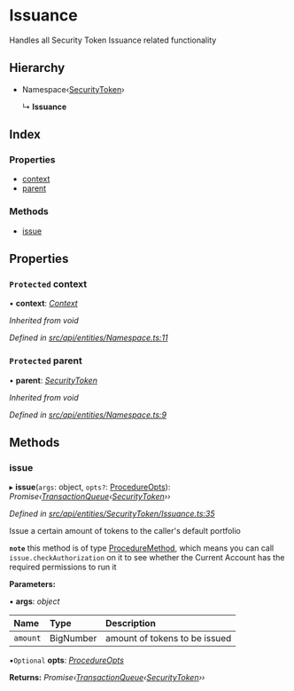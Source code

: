 # Issuance

Handles all Security Token Issuance related functionality

## Hierarchy

* Namespace‹[SecurityToken](securitytoken.md)›

  ↳ **Issuance**

## Index

### Properties

* [context](issuance.md#protected-context)
* [parent](issuance.md#protected-parent)

### Methods

* [issue](issuance.md#issue)

## Properties

### `Protected` context

• **context**: [_Context_](context.md)

_Inherited from void_

_Defined in_ [_src/api/entities/Namespace.ts:11_](https://github.com/PolymathNetwork/polymesh-sdk/blob/7362b318/src/api/entities/Namespace.ts#L11)

### `Protected` parent

• **parent**: [_SecurityToken_](securitytoken.md)

_Inherited from void_

_Defined in_ [_src/api/entities/Namespace.ts:9_](https://github.com/PolymathNetwork/polymesh-sdk/blob/7362b318/src/api/entities/Namespace.ts#L9)

## Methods

### issue

▸ **issue**\(`args`: object, `opts?`: [ProcedureOpts](../interfaces/procedureopts.md)\): _Promise‹_[_TransactionQueue_](transactionqueue.md)_‹_[_SecurityToken_](securitytoken.md)_››_

_Defined in_ [_src/api/entities/SecurityToken/Issuance.ts:35_](https://github.com/PolymathNetwork/polymesh-sdk/blob/7362b318/src/api/entities/SecurityToken/Issuance.ts#L35)

Issue a certain amount of tokens to the caller's default portfolio

**`note`** this method is of type [ProcedureMethod](../interfaces/proceduremethod.md), which means you can call `issue.checkAuthorization` on it to see whether the Current Account has the required permissions to run it

**Parameters:**

▪ **args**: _object_

| Name | Type | Description |
| :--- | :--- | :--- |
| `amount` | BigNumber | amount of tokens to be issued |

▪`Optional` **opts**: [_ProcedureOpts_](../interfaces/procedureopts.md)

**Returns:** _Promise‹_[_TransactionQueue_](transactionqueue.md)_‹_[_SecurityToken_](securitytoken.md)_››_

